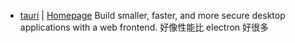- [tauri](https://github.com/tauri-apps/tauri) | [Homepage](https://tauri.app/)
  Build smaller, faster, and more secure desktop applications with a web frontend.
  好像性能比 electron 好很多
